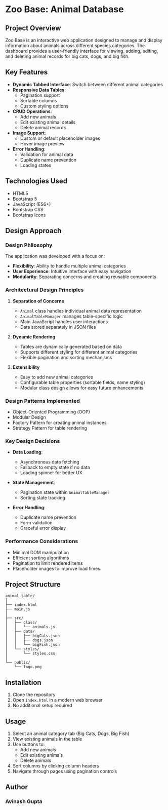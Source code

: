 #  Zoo Base: Animal Database

## Project Overview
Zoo Base is an interactive web application designed to manage and display information about animals across different species categories. The dashboard provides a user-friendly interface for viewing, adding, editing, and deleting animal records for big cats, dogs, and big fish.

##  Key Features
- **Dynamic Tabbed Interface**: Switch between different animal categories
- **Responsive Data Tables**: 
  - Pagination support
  - Sortable columns
  - Custom styling options
- **CRUD Operations**: 
  - Add new animals
  - Edit existing animal details
  - Delete animal records
- **Image Support**: 
  - Custom or default placeholder images
  - Hover image preview
- **Error Handling**: 
  - Validation for animal data
  - Duplicate name prevention
  - Loading states

## Technologies Used
- HTML5
- Bootstrap 5
- JavaScript (ES6+)
- Bootstrap CSS
- Bootstrap Icons

##  Design Approach
### Design Philosophy
The application was developed with a focus on:
- **Flexibility**: Ability to handle multiple animal categories
- **User Experience**: Intuitive interface with easy navigation
- **Modularity**: Separating concerns and creating reusable components

### Architectural Design Principles
1. **Separation of Concerns**
   - `Animal` class handles individual animal data representation
   - `AnimalTableManager` manages table-specific logic
   - Main JavaScript handles user interactions
   - Data stored separately in JSON files

2. **Dynamic Rendering**
   - Tables are dynamically generated based on data
   - Supports different styling for different animal categories
   - Flexible pagination and sorting mechanisms

3. **Extensibility**
   - Easy to add new animal categories
   - Configurable table properties (sortable fields, name styling)
   - Modular class design allows for easy future enhancements

### Design Patterns Implemented
- Object-Oriented Programming (OOP)
- Modular Design
- Factory Pattern for creating animal instances
- Strategy Pattern for table rendering

### Key Design Decisions
- **Data Loading**: 
  - Asynchronous data fetching
  - Fallback to empty state if no data
  - Loading spinner for better UX

- **State Management**: 
  - Pagination state within `AnimalTableManager`
  - Sorting state tracking

- **Error Handling**:
  - Duplicate name prevention
  - Form validation
  - Graceful error display

### Performance Considerations
- Minimal DOM manipulation
- Efficient sorting algorithms
- Pagination to limit rendered items
- Placeholder images to improve load times

## Project Structure
```
animal-table/
│
├── index.html
├── main.js
│
├── src/
│   ├── class/
│   │   └── animals.js
│   ├── data/
│   │   ├── bigCats.json
│   │   ├── dogs.json
│   │   └── bigFish.json
│   └── styles/
│       └── styles.css
│
└── public/
    └── logo.png
```

## Installation
1. Clone the repository
2. Open `index.html` in a modern web browser
3. No additional setup required

## Usage
1. Select an animal category tab (Big Cats, Dogs, Big Fish)
2. View existing animals in the table
3. Use buttons to:
   - Add new animals
   - Edit existing animals
   - Delete animals
4. Sort columns by clicking column headers
5. Navigate through pages using pagination controls

## Author
### Avinash Gupta
